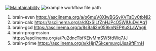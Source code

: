 [![Maintainability](https://api.codeclimate.com/v1/badges/a99a88d28ad37a79dbf6/maintainability)](https://codeclimate.com/github/Batick3737/frontend-project-lvl1/maintainability)
![example workflow file path](https://github.com/Batick3737-patch-1/frontend-project-lvl1/workflows/.github/workflows/nodejs.yml/badge.svg)
1) brain-even  https://asciinema.org/a/o6muV8XIwBGSyKVTsDv0tbNl2
2) brain-calc  https://asciinema.org/a/dQxSILfZnHJPcO5WIUuDvIAq1
3) brain-gcd   https://asciinema.org/a/8sBaIi3n059knNEPKuSLaWng6
4) brain-progression https://asciinema.org/a/Pu2dncTbfKEivMmSW5fdWq7JJ
5) brain-prime https://asciinema.org/a/kHjrj7SkcemuvgUisa9ftFrnH
